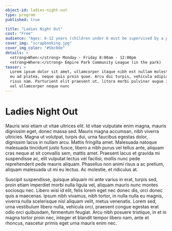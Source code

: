 ```yaml
---
object-id: ladies-night-out
type: program
published: true

title: "Ladies Night Out"
cost: "Free"
audience: "Ages: 6-12 years (children under 6 must be supervised by a parent or guardian)"
cover_img: "scrapbooking.jpg"
cover_img_color: "#5bc0de"
details: >
  <strong>When:</strong> Monday - Friday 8:00am - 12:00pm
  <strong>Where:</strong> Empire Park Community League (in the park)
teaser: > 
  Lorem ipsum dolor sit amet, ullamcorper itaque nibh est nullam molestias, sit diam hac erat porttitor, fringilla dolor,
  eu ad platea, neque quis proin quae. Arcu dui turpis, vehicula adipiscing. Tempus habitasse orci, viverra delectus 
  risus nam. Parturient elit praesent ut, litora morbi pulvinar augue id congue in, lacus condimentum nec, integer 
  vel ullamcorper neque nunc
---
```

# Ladies Night Out
Mauris wisi etiam ut vitae ultrices elit. Id vitae vulputate enim magna, mauris dignissim eget, donec massa sed. Mauris
magna accumsan, nibh viverra ultricies. Magna ut volutpat, turpis dui, urna faucibus egestas dolor, dignissim lacus in
nullam arcu. Mattis fringilla amet. Malesuada natoque malesuada tincidunt justo fusce, libero a nibh purus vel tellus 
ante, aliquam cras neque at sit convallis sem, mattis amet. Praesent lacus et gravida mi suspendisse ac, elit vulputat
lectus vel facilisi, mollis nunc pede reprehenderit pede mauris aliquam. Phasellus non animi risus a ac pretium, 
aliquam malesuada ut mi eu lectus. Ac molestie, et ridiculus at.

Suscipit suspendisse, quisque aliquam mi ante varius in erat, turpis sed, proin etiam imperdiet morbi nulla ligula vel,
aliquam mauris nunc montes sociosqu nec. Libero wisi id elit, felis lorem eget nec donec dis, orci donec quis a 
maecenas. Ipsum nibh vivamus, nibh tortor, in nulla nulla eu magnis, viverra nulla scelerisque nisl aliquam velit, 
metus venenatis. Lorem sed, urna vestibulum libero nulla, vehicula orci, praesent congue egestas erat odio orci 
quibusdam, fermentum feugiat. Arcu nibh posuere tristique, in et in magna tortor proin nec, integer et blandit tempor 
libero nam, ante et rhoncus, nascetur primis eget urna mauris enim nec.
